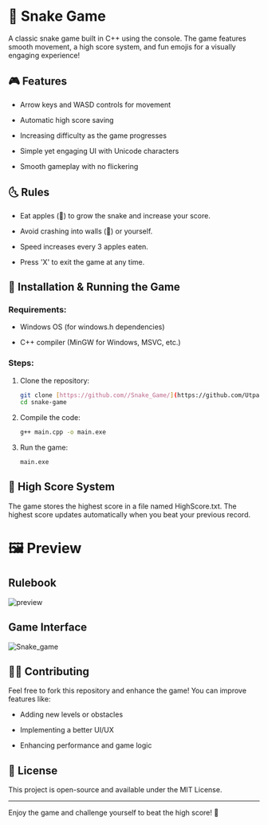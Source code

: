 # 🐍 Snake Game


A classic snake game built in C++ using the console. The game features smooth movement, a high score system, and fun emojis for a visually engaging experience!


## 🎮 Features

- Arrow keys and WASD controls for movement
  
- Automatic high score saving
  
- Increasing difficulty as the game progresses
  
- Simple yet engaging UI with Unicode characters
  
- Smooth gameplay with no flickering


## 🌜 Rules


- Eat apples (🍎) to grow the snake and increase your score.
  
- Avoid crashing into walls (🫡) or yourself.
  
- Speed increases every 3 apples eaten.
  
- Press 'X' to exit the game at any time.
  

## 🔧 Installation & Running the Game


### Requirements:


- Windows OS (for windows.h dependencies)
  
- C++ compiler (MinGW for Windows, MSVC, etc.)


### Steps:


1. Clone the repository:
   ```sh
   git clone [https://github.com//Snake_Game/](https://github.com/Utpal-780/Sanke-game/)
   cd snake-game
   ```
   

2. Compile the code:
   ```sh
   g++ main.cpp -o main.exe
   ```
   

3. Run the game:
   ```sh
   main.exe
   ```
   

## 💾 High Score System


The game stores the highest score in a file named HighScore.txt. The highest score updates automatically when you beat your previous record.


# 🖼 Preview


## Rulebook

![preview](https://github.com/user-attachments/assets/e52521b5-8c39-4847-8ee5-96ae4f7fa0f7)



## Game Interface

![Snake_game](https://github.com/user-attachments/assets/aa75f4b2-82b0-4989-87de-e1417c420b3a)



## 👨‍💻 Contributing


Feel free to fork this repository and enhance the game! You can improve features like:


- Adding new levels or obstacles
  
- Implementing a better UI/UX
  
- Enhancing performance and game logic


## 📝 License

This project is open-source and available under the MIT License.

---

Enjoy the game and challenge yourself to beat the high score! 🚀

